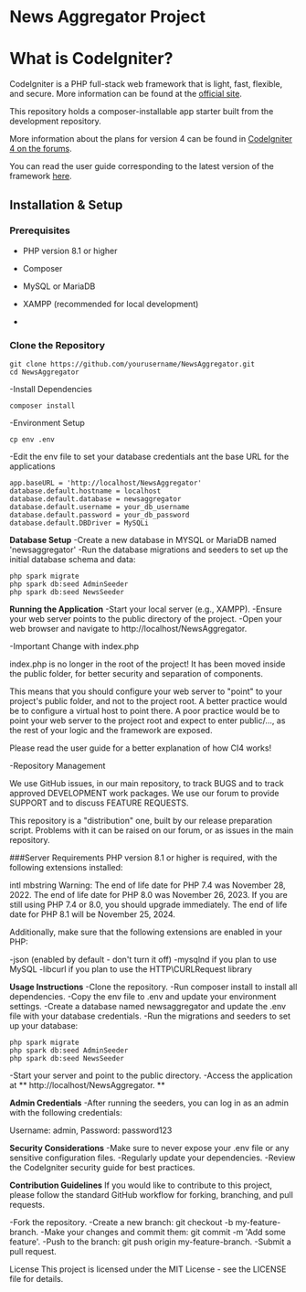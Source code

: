 # News Aggregator Project 

# What is CodeIgniter?
CodeIgniter is a PHP full-stack web framework that is light, fast, flexible, and secure. More information can be found at the [official site](https://codeigniter.com).

This repository holds a composer-installable app starter built from the development repository.

More information about the plans for version 4 can be found in [CodeIgniter 4 on the forums](https://forum.codeigniter.com/forum-28.html).

You can read the user guide corresponding to the latest version of the framework [here](https://codeigniter.com/userguide4/).

## Installation & Setup

### Prerequisites
- PHP version 8.1 or higher
- Composer
- MySQL or MariaDB
- XAMPP (recommended for local development)

- 
### Clone the Repository
``` 
git clone https://github.com/yourusername/NewsAggregator.git
cd NewsAggregator
```
-Install Dependencies
```
composer install 
````

-Environment Setup
```
cp env .env
```

-Edit the env file to set your database credentials ant the base URL for the applications 
``` 
app.baseURL = 'http://localhost/NewsAggregator'
database.default.hostname = localhost
database.default.database = newsaggregator
database.default.username = your_db_username
database.default.password = your_db_password
database.default.DBDriver = MySQLi
```

**Database Setup** 
-Create a new database in MYSQL or MariaDB named 'newsaggregator' 
-Run the database migrations and seeders to set up the initial database schema and data: 
``` 
php spark migrate
php spark db:seed AdminSeeder
php spark db:seed NewsSeeder
```

**Running the Application** 
-Start your local server (e.g., XAMPP).
-Ensure your web server points to the public directory of the project.
-Open your web browser and navigate to http://localhost/NewsAggregator.



-Important Change with index.php

index.php is no longer in the root of the project! It has been moved inside the public folder, for better security and separation of components.

This means that you should configure your web server to "point" to your project's public folder, and not to the project root. A better practice would be to configure a virtual host to point there. A poor practice would be to point your web server to the project root and expect to enter public/..., as the rest of your logic and the framework are exposed.

Please read the user guide for a better explanation of how CI4 works!

-Repository Management

We use GitHub issues, in our main repository, to track BUGS and to track approved DEVELOPMENT work packages. We use our forum to provide SUPPORT and to discuss FEATURE REQUESTS.

This repository is a "distribution" one, built by our release preparation script. Problems with it can be raised on our forum, or as issues in the main repository.

###Server Requirements
PHP version 8.1 or higher is required, with the following extensions installed:

intl
mbstring
Warning:
The end of life date for PHP 7.4 was November 28, 2022. The end of life date for PHP 8.0 was November 26, 2023. If you are still using PHP 7.4 or 8.0, you should upgrade immediately. The end of life date for PHP 8.1 will be November 25, 2024.

Additionally, make sure that the following extensions are enabled in your PHP:

-json (enabled by default - don't turn it off)
-mysqlnd if you plan to use MySQL
-libcurl if you plan to use the HTTP\CURLRequest library


**Usage Instructions**
-Clone the repository.
-Run composer install to install all dependencies.
-Copy the env file to .env and update your environment settings.
-Create a database named newsaggregator and update the .env file with your database credentials.
-Run the migrations and seeders to set up your database:
```
php spark migrate
php spark db:seed AdminSeeder
php spark db:seed NewsSeeder
```

-Start your server and point to the public directory.
-Access the application at ** http://localhost/NewsAggregator. **

**Admin Credentials**
-After running the seeders, you can log in as an admin with the following credentials:

Username: admin, 
Password: password123


**Security Considerations**
-Make sure to never expose your .env file or any sensitive configuration files.
-Regularly update your dependencies.
-Review the CodeIgniter security guide for best practices.

**Contribution Guidelines**
If you would like to contribute to this project, please follow the standard GitHub workflow for forking, branching, and pull requests.

-Fork the repository.
-Create a new branch: git checkout -b my-feature-branch.
-Make your changes and commit them: git commit -m 'Add some feature'.
-Push to the branch: git push origin my-feature-branch.
-Submit a pull request.

License
This project is licensed under the MIT License - see the LICENSE file for details.


